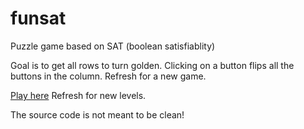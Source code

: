 # funsat
Puzzle game based on SAT (boolean satisfiablity)

Goal is to get all rows to turn golden. Clicking on a button flips all the buttons in the column. Refresh for a new game.

[Play here](https://cdn.rawgit.com/pradn/funsat/b5e8fafa/index.html)
Refresh for new levels.

The source code is not meant to be clean!